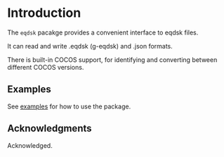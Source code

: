 # Introduction

The `eqdsk` pacakge provides a convenient interface to eqdsk files.

It can read and write .eqdsk (g-eqdsk) and .json formats.

There is built-in COCOS support, for identifying and converting between different COCOS versions.

## Examples

See [examples](examples/using_api) for how to use the package.

## Acknowledgments

Acknowledged.

